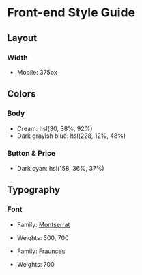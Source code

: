 # Front-end Style Guide

## Layout

### Width

- Mobile: 375px


## Colors

### Body

- Cream: hsl(30, 38%, 92%)
- Dark grayish blue: hsl(228, 12%, 48%)

### Button & Price

- Dark cyan: hsl(158, 36%, 37%)

## Typography

### Font

- Family: [Montserrat](https://fonts.google.com/specimen/Montserrat)
- Weights: 500, 700

- Family: [Fraunces](https://fonts.google.com/specimen/Fraunces)
- Weights: 700

